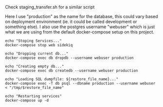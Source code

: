Check staging_transfer.sh for a similar script

Here I use "production" as the name for the database, this could vary based on deployment environment (ie. it could be called development or something else). I also use the postgres username "webuser" which is just what we are using from the default docker-compose setup on this project.

```
echo "Stoping Services..."
docker-compose stop web sidekiq

echo "Dropping current db..."
docker-compose exec db dropdb --username webuser production

echo "Creating empty db..."
docker-compose exec db createdb --username webuser production

echo "Loading SQL dumpfile: ${restore_file_name}..."
docker-compose exec -T db psql --dbname production --username webuser < "/tmp/$restore_file_name"

echo "Restarting services"
docker-compose up -d
```